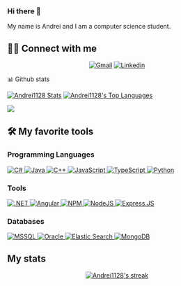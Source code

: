 ### Hi there 👋

My name is Andrei and I am a computer science student.

## 🙋‍♂️ Connect with me

<!-- Badges template - https://github.com/badges/shields -->
<p align="center">
    <a href="mailto:nicolaev.andrei09@gmail.com">
        <img alt="Gmail"
            src="https://img.shields.io/badge/Gmail-D14836?style=for-the-badge&logo=gmail&logoColor=white"></a>
    <a href="https://www.linkedin.com/in/andrei-ionut-nicolaev-31a686276/">
        <img alt="Linkedin"
            src="https://img.shields.io/badge/LinkedIn-0077B5?style=for-the-badge&logo=linkedin&logoColor=white"></a>
</p>
📊 Github stats
<p>
    <a align="center"
        href="https://github-readme-stats.vercel.app/api?username=Andrei1128&show_icons=true&count_private=true&theme=react&hide_border=true&bg_color=1F222E&title_color=F85D7F&icon_color=F8D866"><img
            alt="Andrei1128  Stats"
            src="https://github-readme-stats.vercel.app/api?username=Andrei1128&show_icons=true&count_private=true&theme=react&hide_border=true&bg_color=1F222E&title_color=F85D7F&icon_color=F8D866" /></a>
    <a align="center"
        href="https://github-readme-stats.vercel.app/api/top-langs/?username=Andrei1128&langs_count=8&layout=compact&theme=react&hide_border=true&bg_color=1F222E&title_color=F85D7F&icon_color=F8D866">
        <img alt="Andrei1128's Top Languages"
            src="https://github-readme-stats.vercel.app/api/top-langs/?username=Andrei1128&langs_count=8&layout=compact&theme=react&hide_border=true&bg_color=1F222E&title_color=F85D7F&icon_color=F8D866" /></a>
</p>

<p>
    <a align="center" href="#">
        <img
            src="https://github-profile-trophy.vercel.app/?username=Andrei1128&theme=monokai&column=8&no-frame=true&no-bg=true">
    </a>
</p>

## 🛠️ My favorite tools

### Programming Languages
<p>
    <a href="#">
        <img alt="C#"
            src="https://img.shields.io/badge/C%23-239120?style=for-the-badge&logo=c-sharp&logoColor=white" />
    </a>
    <a href="#"> 
        <img alt="Java"
            src="https://img.shields.io/badge/Java-ED8B00?style=for-the-badge&logo=openjdk&logoColor=white" />
    </a>
    <a href="#">
        <img alt="C++"
            src="https://img.shields.io/badge/c++-%2300599C.svg?style=for-the-badge&logo=c%2B%2B&logoColor=white" />
    </a>
    <a href="#">
        <img alt="JavaScript"
            src="https://img.shields.io/badge/JavaScript-323330?style=for-the-badge&logo=javascript&logoColor=F7DF1E" />
    </a>
    <a href="#">
        <img alt="TypeScript"
            src="https://img.shields.io/badge/TypeScript-007ACC?style=for-the-badge&logo=typescript&logoColor=white" />
    </a>
    <a href="#">
        <img alt="Python"
            src="https://img.shields.io/badge/Python-3776AB?style=for-the-badge&logo=python&logoColor=white" />
    </a>
</p>

### Tools

<p>
    <a href="#">
        <img alt=".NET"
            src="https://img.shields.io/badge/.NET-5C2D91?style=for-the-badge&logo=.net&logoColor=white" />
    </a>
    <a href="#">
        <img alt="Angular"
            src="https://img.shields.io/badge/Angular-b3b3b3?style=for-the-badge&logo=angular&logoColor=dd1b16" />
    </a>
    <a href="#">
        <img alt="NPM" 
            src="https://img.shields.io/badge/npm-CB3837?style=for-the-badge&logo=npm&logoColor=white" />
    </a>
    <a href="#">
        <img alt="NodeJS"
            src="https://img.shields.io/badge/Node.js-339933?style=for-the-badge&logo=nodedotjs&logoColor=white">
    </a>
    <a href="#">
        <img alt="Express.JS"
            src="https://img.shields.io/badge/Express.js-000000?style=for-the-badge&logo=express&logoColor=white" />
    </a>
</p>

### Databases

<p>
    <a href="#">
        <img alt="MSSQL"
            src="https://img.shields.io/badge/Microsoft_SQL_Server-CC2927?style=for-the-badge&logo=microsoft-sql-server&logoColor=white" />
    </a>
    <a href="#">
        <img alt="Oracle"
            src="https://img.shields.io/badge/Oracle-F80000?style=for-the-badge&logo=Oracle&logoColor=white" />
    </a>
    <a href="#">
        <img alt="Elastic Search"
            src="https://img.shields.io/badge/Elastic_Search-005571?style=for-the-badge&logo=elasticsearch&logoColor=white" />
    </a>
    <a href="#">
        <img alt="MongoDB"
            src="https://img.shields.io/badge/MongoDB-4EA94B?style=for-the-badge&logo=mongodb&logoColor=white" />
    </a>
</p>

## My stats

<p align="center">
    <a href="#">
        <img title="🔥 Streak stats" alt="Andrei1128's streak"
            src="https://github-readme-streak-stats.herokuapp.com/?user=Andrei1128&theme=monokai-metallian&hide_border=true" />
    </a>
</p>
